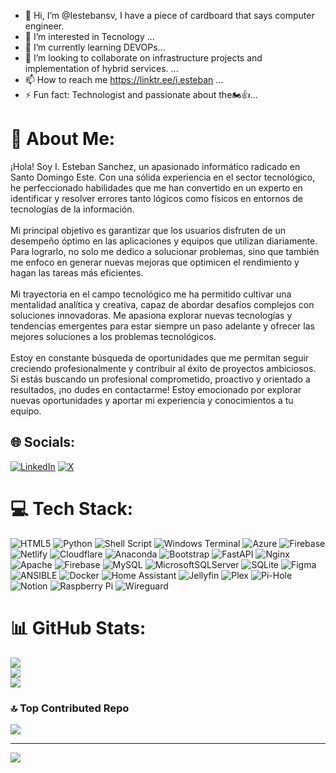 - 👋 Hi, I’m @Iestebansv, I have a piece of cardboard that says computer engineer.
- 👀 I’m interested in Tecnology ...
- 🌱 I’m currently learning DEVOPs...
- 💞️ I’m looking to collaborate on infrastructure projects and implementation of hybrid services. ...
- 📫 How to reach me https://linktr.ee/i.esteban ...
- ⚡ Fun fact: Technologist and passionate about the🏍👍...

# 💫 About Me:
¡Hola! Soy I. Esteban Sanchez, un apasionado informático radicado en Santo Domingo Este. Con una sólida experiencia en el sector tecnológico, he perfeccionado habilidades que me han convertido en un experto en identificar y resolver errores tanto lógicos como físicos en entornos de tecnologías de la información.<br><br>Mi principal objetivo es garantizar que los usuarios disfruten de un desempeño óptimo en las aplicaciones y equipos que utilizan diariamente. Para lograrlo, no solo me dedico a solucionar problemas, sino que también me enfoco en generar nuevas mejoras que optimicen el rendimiento y hagan las tareas más eficientes.<br><br>Mi trayectoria en el campo tecnológico me ha permitido cultivar una mentalidad analítica y creativa, capaz de abordar desafíos complejos con soluciones innovadoras. Me apasiona explorar nuevas tecnologías y tendencias emergentes para estar siempre un paso adelante y ofrecer las mejores soluciones a los problemas tecnológicos.<br><br>Estoy en constante búsqueda de oportunidades que me permitan seguir creciendo profesionalmente y contribuir al éxito de proyectos ambiciosos. Si estás buscando un profesional comprometido, proactivo y orientado a resultados, ¡no dudes en contactarme! Estoy emocionado por explorar nuevas oportunidades y aportar mi experiencia y conocimientos a tu equipo.


## 🌐 Socials:
[![LinkedIn](https://img.shields.io/badge/LinkedIn-%230077B5.svg?logo=linkedin&logoColor=white)](https://linkedin.com/in/linkedin.com/in/inocencio-esteban-sánchez-vasquez-a033b2156) [![X](https://img.shields.io/badge/X-black.svg?logo=X&logoColor=white)](https://x.com/Iestebansv) 

# 💻 Tech Stack:
![HTML5](https://img.shields.io/badge/html5-%23E34F26.svg?style=plastic&logo=html5&logoColor=white) ![Python](https://img.shields.io/badge/python-3670A0?style=plastic&logo=python&logoColor=ffdd54) ![Shell Script](https://img.shields.io/badge/shell_script-%23121011.svg?style=plastic&logo=gnu-bash&logoColor=white) ![Windows Terminal](https://img.shields.io/badge/Windows%20Terminal-%234D4D4D.svg?style=plastic&logo=windows-terminal&logoColor=white) ![Azure](https://img.shields.io/badge/azure-%230072C6.svg?style=plastic&logo=microsoftazure&logoColor=white) ![Firebase](https://img.shields.io/badge/firebase-%23039BE5.svg?style=plastic&logo=firebase) ![Netlify](https://img.shields.io/badge/netlify-%23000000.svg?style=plastic&logo=netlify&logoColor=#00C7B7) ![Cloudflare](https://img.shields.io/badge/Cloudflare-F38020?style=plastic&logo=Cloudflare&logoColor=white) ![Anaconda](https://img.shields.io/badge/Anaconda-%2344A833.svg?style=plastic&logo=anaconda&logoColor=white) ![Bootstrap](https://img.shields.io/badge/bootstrap-%238511FA.svg?style=plastic&logo=bootstrap&logoColor=white) ![FastAPI](https://img.shields.io/badge/FastAPI-005571?style=plastic&logo=fastapi) ![Nginx](https://img.shields.io/badge/nginx-%23009639.svg?style=plastic&logo=nginx&logoColor=white) ![Apache](https://img.shields.io/badge/apache-%23D42029.svg?style=plastic&logo=apache&logoColor=white) ![Firebase](https://img.shields.io/badge/Firebase-039BE5?style=plastic&logo=Firebase&logoColor=white) ![MySQL](https://img.shields.io/badge/mysql-%2300000f.svg?style=plastic&logo=mysql&logoColor=white) ![MicrosoftSQLServer](https://img.shields.io/badge/Microsoft%20SQL%20Server-CC2927?style=plastic&logo=microsoft%20sql%20server&logoColor=white) ![SQLite](https://img.shields.io/badge/sqlite-%2307405e.svg?style=plastic&logo=sqlite&logoColor=white) ![Figma](https://img.shields.io/badge/figma-%23F24E1E.svg?style=plastic&logo=figma&logoColor=white) ![ANSIBLE](https://img.shields.io/badge/ansible-%231A1918.svg?style=plastic&logo=ansible&logoColor=white) ![Docker](https://img.shields.io/badge/docker-%230db7ed.svg?style=plastic&logo=docker&logoColor=white) ![Home Assistant](https://img.shields.io/badge/home%20assistant-%2341BDF5.svg?style=plastic&logo=home-assistant&logoColor=white) ![Jellyfin](https://img.shields.io/badge/jellyfin-%23000B25.svg?style=plastic&logo=Jellyfin&logoColor=00A4DC) ![Plex](https://img.shields.io/badge/plex-%23E5A00D.svg?style=plastic&logo=plex&logoColor=white) ![Pi-Hole](https://img.shields.io/badge/pihole-%2396060C.svg?style=plastic&logo=pi-hole&logoColor=white) ![Notion](https://img.shields.io/badge/Notion-%23000000.svg?style=plastic&logo=notion&logoColor=white) ![Raspberry Pi](https://img.shields.io/badge/-RaspberryPi-C51A4A?style=plastic&logo=Raspberry-Pi) ![Wireguard](https://img.shields.io/badge/wireguard-%2388171A.svg?style=plastic&logo=wireguard&logoColor=white)
# 📊 GitHub Stats:
![](https://github-readme-stats.vercel.app/api?username=Iestebansv&theme=react&hide_border=false&include_all_commits=false&count_private=false)<br/>
![](https://github-readme-streak-stats.herokuapp.com/?user=Iestebansv&theme=react&hide_border=false)<br/>
![](https://github-readme-stats.vercel.app/api/top-langs/?username=Iestebansv&theme=react&hide_border=false&include_all_commits=false&count_private=false&layout=compact)


### 🔝 Top Contributed Repo
![](https://github-contributor-stats.vercel.app/api?username=Iestebansv&limit=5&theme=dark&combine_all_yearly_contributions=true)


---
[![](https://visitcount.itsvg.in/api?id=Iestebansv&icon=0&color=0)](https://visitcount.itsvg.in)

<!-- Proudly created with GPRM ( https://gprm.itsvg.in ) -->
